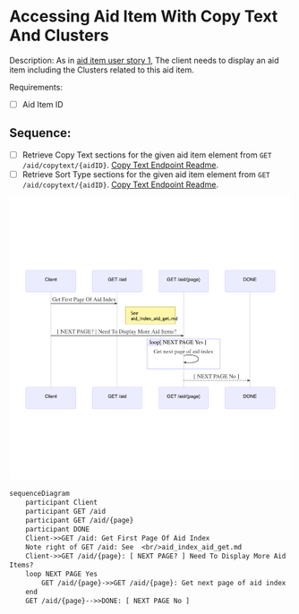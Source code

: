 # Accessing Aid Item With Copy Text And Clusters

Description: As in [aid item user story 1](/aid_api/user-story-aid-item-1), The client needs to display an aid item including the Clusters related to this aid item.

Requirements:
- [ ] Aid Item ID

## Sequence:
- [ ] Retrieve Copy Text sections for the given aid item element from ````GET /aid/copytext/{aidID}````. [Copy Text Endpoint Readme](/aid-api/endpoints/copy_text_copytext_aidID.md).
- [ ] Retrieve Sort Type sections for the given aid item element from ````GET /aid/copytext/{aidID}````. [Copy Text Endpoint Readme](/aid-api/endpoints/copy_text_copytext_aidID.md).

![Alt text](/aid-api/assets/user-story-index-1.png?raw=true)

````
sequenceDiagram
    participant Client
    participant GET /aid
    participant GET /aid/{page}
    participant DONE
    Client->>GET /aid: Get First Page Of Aid Index
    Note right of GET /aid: See  <br/>aid_index_aid_get.md
    Client->>GET /aid/{page}: [ NEXT PAGE? ] Need To Display More Aid Items?
    loop NEXT PAGE Yes
        GET /aid/{page}->>GET /aid/{page}: Get next page of aid index
    end
    GET /aid/{page}-->>DONE: [ NEXT PAGE No ]
````
